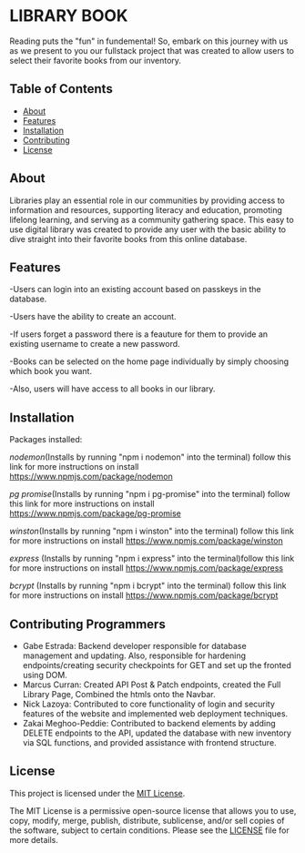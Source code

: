 # LIBRARY BOOK 

Reading puts the "fun" in fundemental! So, embark on this journey with us as we present to you our fullstack project that was created to allow users to select their favorite books from our inventory. 

## Table of Contents
- [About](#about)
- [Features](#features)
- [Installation](#installation)
- [Contributing](#contributing)
- [License](#license)

## About
Libraries play an essential role in our communities by providing access to information and resources, supporting literacy and education, promoting lifelong learning, and serving as a community gathering space. This easy to use digital library was created to provide any user with the basic ability to dive straight into their favorite books from this online database.


## Features
-Users can login into an existing account based on passkeys in the database.

-Users have the ability to create an account. 

-If users forget a password there is a feauture for them to provide an existing username to create a new password.

-Books can be selected on the home page individually by simply choosing which book you want.

-Also, users will have access to all books in our library.


## Installation
Packages installed:

*nodemon*(Installs by running "npm i nodemon" into the terminal) follow this link for more instructions on install https://www.npmjs.com/package/nodemon

*pg promise*(Installs by running "npm i pg-promise" into the terminal) follow this link for more instructions on install https://www.npmjs.com/package/pg-promise

*winston*(Installs by running "npm i winston" into the terminal) follow this link for more instructions on install https://www.npmjs.com/package/winston

*express* (Installs by running "npm i express" into the terminal)follow this link for more instructions on install https://www.npmjs.com/package/express

*bcrypt* (Installs by running "npm i bcrypt" into the terminal) follow this link for more instructions on install https://www.npmjs.com/package/bcrypt



## Contributing Programmers

- Gabe Estrada: Backend developer responsible for database management and updating. Also, responsible for hardening endpoints/creating security checkpoints for GET and set up the fronted using DOM.
- Marcus Curran: Created API Post & Patch endpoints, created the Full Library Page, Combined the htmls onto the Navbar.
- Nick Lazoya: Contributed to core functionality of login and security features of the website and implemented web deployment techniques. 
- Zakai Meghoo-Peddie: Contributed to backend elements by adding DELETE endpoints to the API, updated the database with new inventory via SQL functions, and provided assistance with frontend structure.  


## License

This project is licensed under the [MIT License](LICENSE).

The MIT License is a permissive open-source license that allows you to use, copy, modify, merge, publish, distribute, sublicense, and/or sell copies of the software, subject to certain conditions. Please see the [LICENSE](LICENSE) file for more details.